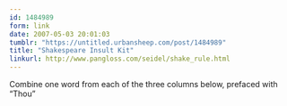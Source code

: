 ```yaml
---
id: 1484989
form: link
date: 2007-05-03 20:01:03
tumblr: "https://untitled.urbansheep.com/post/1484989"
title: "Shakespeare Insult Kit"
linkurl: http://www.pangloss.com/seidel/shake_rule.html
---
```

<p>Combine one word from each of the three columns below, prefaced with &ldquo;Thou&rdquo;</p>
